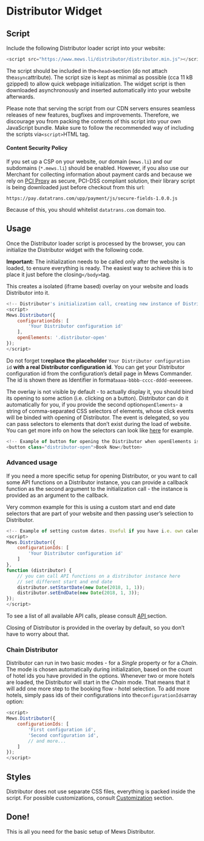 # Distributor Widget

## Script <a id="script"></a>

Include the following Distributor loader script into your website:

```javascript
<script src="https://www.mews.li/distributor/distributor.min.js"></script>
```

The script should be included in the`<head>`section \(do not attach the`async`attribute\). The script size is kept as minimal as possible \(cca 11 kB gzipped\) to allow quick webpage initialization. The widget script is then downloaded asynchronously and inserted automatically into your website afterwards.

Please note that serving the script from our CDN servers ensures seamless releases of new features, bugfixes and improvements. Therefore, we discourage you from packing the contents of this script into your own JavaScript bundle. Make sure to follow the recommended way of including the scripts via`<script>`HTML tag.

#### Content Security Policy

If you set up a CSP on your website, our domain \(`mews.li`\) and our subdomains \(`*.mews.li`\) should be enabled. However, if you also use our Merchant for collecting information about payment cards and because we rely on [PCI Proxy](https://www.pci-proxy.com/) as secure, PCI-DSS compliant solution, their library script is being downloaded just before checkout from this url:

```text
https://pay.datatrans.com/upp/payment/js/secure-fields-1.0.0.js
```

Because of this, you should whitelist `datatrans.com` domain too.

## Usage <a id="usage"></a>

Once the Distributor loader script is processed by the browser, you can initialize the Distributor widget with the following code.

**Important:** The initialization needs to be called only after the website is loaded, to ensure everything is ready. The easiest way to achieve this is to place it just before the closing`</body>`tag.

This creates a isolated \(iframe based\) overlay on your website and loads Distributor into it.

```javascript
<!-- Distributor's initialization call, creating new instance of Distributor. Use id of your Distributor configuration. -->
<script>
Mews.Distributor({
    configurationIds: [
        'Your Distributor configuration id'
    ],
    openElements: '.distributor-open'
});
</script>
```

Do not forget to**replace the placeholder** `Your Distributor configuration id` **with a real Distributor configuration id**. You can get your Distributor configuration id from the configuration’s detail page in Mews Commander. The id is shown there as Identifier in format`aaaa-bbbb-cccc-dddd-eeeeeeee`.

The overlay is not visible by default - to actually display it, you should bind its opening to some action \(i.e. clicking on a button\). Distributor can do it automatically for you, if you provide the second option`openElements`- a string of comma-separated CSS selectors of elements, whose click events will be binded with opening of Distributor. The event is delegated, so you can pass selectors to elements that don’t exist during the load of website. You can get more info on how the selectors can look like [here](https://developer.mozilla.org/en-US/docs/Web/API/Document/querySelectorAll) for example.

```javascript
<!-- Example of button for opening the Distributor when openElements is set to '.distributor-open' -->
<button class="distributor-open">Book Now</button>
```

### Advanced usage <a id="advanced-usage"></a>

If you need a more specific setup for opening Distributor, or you want to call some API functions on a Distributor instance, you can provide a callback function as the second argument to the initialization call - the instance is provided as an argument to the callback.

Very common example for this is using a custom start and end date selectors that are part of your website and then passing user’s selection to Distributor.

```javascript
<!-- Example of setting custom dates. Useful if you have i.e. own calendars on website. -->
<script>
Mews.Distributor({
    configurationIds: [
        'Your Distributor configuration id'
    ]
},
function (distributor) {
    // you can call API functions on a distributor instance here
    // set different start and end date
    distributor.setStartDate(new Date(2018, 1, 1));
    distributor.setEndDate(new Date(2018, 1, 3));
});
</script>
```

To see a list of all available API calls, please consult [API ](reference.md#api-reference)section.

Closing of Distributor is provided in the overlay by default, so you don’t have to worry about that.

### Chain Distributor <a id="chain-distributor"></a>

Distributor can run in two basic modes - for a _Single_ property or for a _Chain_. The mode is chosen automatically during initialization, based on the count of hotel ids you have provided in the options. Whenever two or more hotels are loaded, the Distributor will start in the _Chain_ mode. That means that it will add one more step to the booking flow - hotel selection. To add more hotels, simply pass ids of their configurations into the`configurationIds`array option:

```javascript
<script>
Mews.Distributor({
    configurationIds: [
        'First configuration id',
        'Second configuration id',
        // and more...
    ]
});
</script>
```

## Styles <a id="styles"></a>

Distributor does not use separate CSS files, everything is packed inside the script. For possible customizations, consult [Customization](reference.md) section.

## Done! <a id="done"></a>

This is all you need for the basic setup of Mews Distributor.

